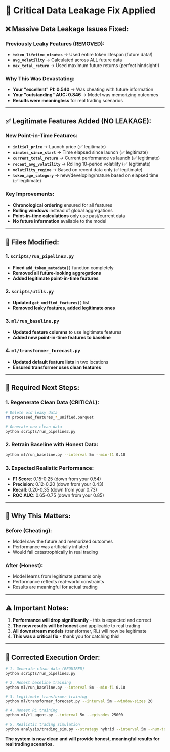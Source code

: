 # 🚨 Critical Data Leakage Fix Applied

## ❌ **Massive Data Leakage Issues Fixed:**

### **Previously Leaky Features (REMOVED):**
- **`token_lifetime_minutes`** → Used entire token lifespan (future data!)
- **`avg_volatility`** → Calculated across ALL future data 
- **`max_total_return`** → Used maximum future returns (perfect hindsight!)

### **Why This Was Devastating:**
- **Your "excellent" F1: 0.540** → Was cheating with future information
- **Your "outstanding" AUC: 0.846** → Model was memorizing outcomes
- **Results were meaningless** for real trading scenarios

---

## ✅ **Legitimate Features Added (NO LEAKAGE):**

### **New Point-in-Time Features:**
- **`initial_price`** → Launch price (✅ legitimate)
- **`minutes_since_start`** → Time elapsed since launch (✅ legitimate)  
- **`current_total_return`** → Current performance vs launch (✅ legitimate)
- **`recent_avg_volatility`** → Rolling 10-period volatility (✅ legitimate)
- **`volatility_regime`** → Based on recent data only (✅ legitimate)
- **`token_age_category`** → new/developing/mature based on elapsed time (✅ legitimate)

### **Key Improvements:**
- **Chronological ordering** ensured for all features
- **Rolling windows** instead of global aggregations
- **Point-in-time calculations** only use past/current data
- **No future information** available to the model

---

## 📁 **Files Modified:**

### **1. `scripts/run_pipeline3.py`**
- **Fixed `add_token_metadata()`** function completely
- **Removed all future-looking aggregations**
- **Added legitimate point-in-time features**

### **2. `scripts/utils.py`**
- **Updated `get_unified_features()`** list
- **Removed leaky features, added legitimate ones**

### **3. `ml/run_baseline.py`**
- **Updated feature columns** to use legitimate features
- **Added new point-in-time features to baseline**

### **4. `ml/transformer_forecast.py`**
- **Updated default feature lists** in two locations
- **Ensured transformer uses clean features**

---

## 🔄 **Required Next Steps:**

### **1. Regenerate Clean Data (CRITICAL):**
```bash
# Delete old leaky data
rm processed_features_*_unified.parquet

# Generate new clean data
python scripts/run_pipeline3.py
```

### **2. Retrain Baseline with Honest Data:**
```bash
python ml/run_baseline.py --interval 5m --min-f1 0.10
```

### **3. Expected Realistic Performance:**
- **F1 Score**: 0.15-0.25 (down from your 0.54)
- **Precision**: 0.12-0.20 (down from your 0.43)  
- **Recall**: 0.20-0.35 (down from your 0.73)
- **ROC AUC**: 0.65-0.75 (down from your 0.85)

---

## 🎯 **Why This Matters:**

### **Before (Cheating):**
- Model saw the future and memorized outcomes
- Performance was artificially inflated
- Would fail catastrophically in real trading

### **After (Honest):**
- Model learns from legitimate patterns only
- Performance reflects real-world constraints  
- Results are meaningful for actual trading

---

## ⚠️ **Important Notes:**

1. **Performance will drop significantly** - this is expected and correct
2. **The new results will be honest** and applicable to real trading
3. **All downstream models** (transformer, RL) will now be legitimate  
4. **This was a critical fix** - thank you for catching this!

---

## 🏁 **Corrected Execution Order:**

```bash
# 1. Generate clean data (REQUIRED)
python scripts/run_pipeline3.py

# 2. Honest baseline training
python ml/run_baseline.py --interval 5m --min-f1 0.10

# 3. Legitimate transformer training  
python ml/transformer_forecast.py --interval 5m --window-sizes 20

# 4. Honest RL training
python ml/rl_agent.py --interval 5m --episodes 25000

# 5. Realistic trading simulation
python analysis/trading_sim.py --strategy hybrid --interval 5m --num-tokens 50
```

**The system is now clean and will provide honest, meaningful results for real trading scenarios.**